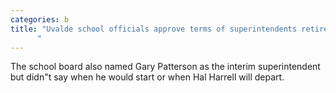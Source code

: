 ```yaml
---
categories: b
title: "Uvalde school officials approve terms of superintendents retirement without disclosing them
      "
---
```

The school board also named Gary Patterson as the interim superintendent but didn"t say when he would start or when Hal Harrell will depart.
      